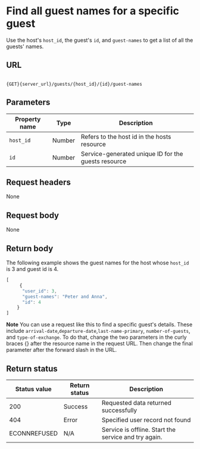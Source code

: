 # Find all guest names for a specific guest

Use the host's `host_id`, the guest's `id`, and `guest-names` to get a list of all the guests' names.


## URL

```shell

{GET}{server_url}/guests/{host_id}/{id}/guest-names

```

## Parameters

| Property name | Type | Description |
| ------------- | ----------- | ----------- |
| `host_id` | Number | Refers to the host id in the hosts resource |
| `id` | Number | Service-generated unique ID for the guests resource |

## Request headers

None

## Request body

None

## Return body

The following example shows the guest names for the host whose `host_id` is 3 and guest id is 4.

```js
[
     {
      "user_id": 3,
      "guest-names": "Peter and Anna",      
      "id": 4
    }
]
```


**Note** You can use a request like this to find a specific guest's details. These include `arrival-date`,`departure-date`,`last-name-primary`, `number-of-guests`, and `type-of-exchange`. To do that, change the two parameters in the curly braces {} after the resource name in the request URL. Then change the final parameter after the forward slash in the URL.


## Return status

| Status value | Return status | Description |
| ------------- | ----------- | ----------- |
| 200 | Success | Requested data returned successfully |
| 404 | Error | Specified user record not found |
| ECONNREFUSED | N/A | Service is offline. Start the service and try again. |
